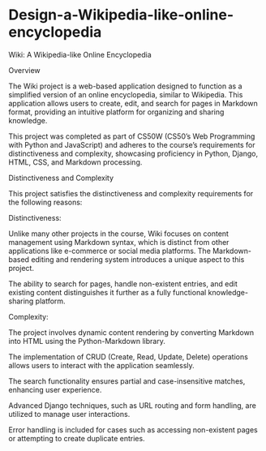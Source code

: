 # Design-a-Wikipedia-like-online-encyclopedia

Wiki: A Wikipedia-like Online Encyclopedia

Overview

The Wiki project is a web-based application designed to function as a simplified version of an online encyclopedia, similar to Wikipedia. This application allows users to create, edit, and search for pages in Markdown format, providing an intuitive platform for organizing and sharing knowledge.

This project was completed as part of CS50W (CS50’s Web Programming with Python and JavaScript) and adheres to the course’s requirements for distinctiveness and complexity, showcasing proficiency in Python, Django, HTML, CSS, and Markdown processing.

Distinctiveness and Complexity

This project satisfies the distinctiveness and complexity requirements for the following reasons:

Distinctiveness:

Unlike many other projects in the course, Wiki focuses on content management using Markdown syntax, which is distinct from other applications like e-commerce or social media platforms. The Markdown-based editing and rendering system introduces a unique aspect to this project.

The ability to search for pages, handle non-existent entries, and edit existing content distinguishes it further as a fully functional knowledge-sharing platform.

Complexity:

The project involves dynamic content rendering by converting Markdown into HTML using the Python-Markdown library.

The implementation of CRUD (Create, Read, Update, Delete) operations allows users to interact with the application seamlessly.

The search functionality ensures partial and case-insensitive matches, enhancing user experience.

Advanced Django techniques, such as URL routing and form handling, are utilized to manage user interactions.

Error handling is included for cases such as accessing non-existent pages or attempting to create duplicate entries.
